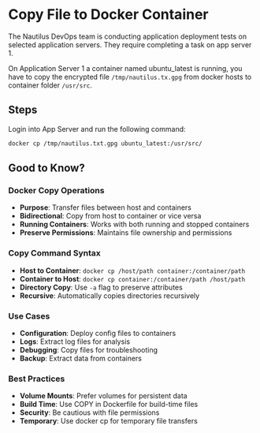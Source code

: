 # Copy File to Docker Container

The Nautilus DevOps team is conducting application deployment tests on selected application servers. They require completing a task on app server 1.

On Application Server 1 a container named ubuntu_latest is running, you have to copy the encrypted file `/tmp/nautilus.tx.gpg` from docker hosts to container folder `/usr/src`.

## Steps

Login into App Server and run the following command:

```sh
docker cp /tmp/nautilus.txt.gpg ubuntu_latest:/usr/src/
```

## Good to Know?

### Docker Copy Operations

- **Purpose**: Transfer files between host and containers
- **Bidirectional**: Copy from host to container or vice versa
- **Running Containers**: Works with both running and stopped containers
- **Preserve Permissions**: Maintains file ownership and permissions

### Copy Command Syntax

- **Host to Container**: `docker cp /host/path container:/container/path`
- **Container to Host**: `docker cp container:/container/path /host/path`
- **Directory Copy**: Use `-a` flag to preserve attributes
- **Recursive**: Automatically copies directories recursively

### Use Cases

- **Configuration**: Deploy config files to containers
- **Logs**: Extract log files for analysis
- **Debugging**: Copy files for troubleshooting
- **Backup**: Extract data from containers

### Best Practices

- **Volume Mounts**: Prefer volumes for persistent data
- **Build Time**: Use COPY in Dockerfile for build-time files
- **Security**: Be cautious with file permissions
- **Temporary**: Use docker cp for temporary file transfers

